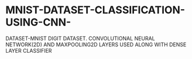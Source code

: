 # MNIST-DATASET-CLASSIFICATION-USING-CNN-
DATASET-MNIST DIGIT DATASET.
CONVOLUTIONAL NEURAL NETWORK(2D) AND MAXPOOLING2D LAYERS USED ALONG WITH DENSE LAYER CLASSIFIER
